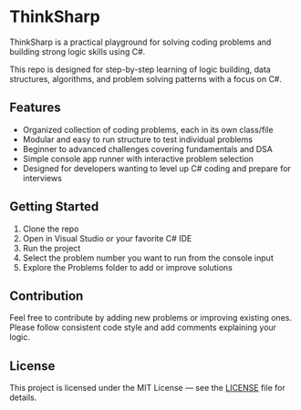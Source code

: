 # ThinkSharp 

ThinkSharp is a practical playground for solving coding problems and building strong logic skills using C#.  

This repo is designed for step-by-step learning of logic building, data structures, algorithms, and problem solving patterns with a focus on C#.

## Features

- Organized collection of coding problems, each in its own class/file  
- Modular and easy to run structure to test individual problems  
- Beginner to advanced challenges covering fundamentals and DSA  
- Simple console app runner with interactive problem selection  
- Designed for developers wanting to level up C# coding and prepare for interviews  

## Getting Started

1. Clone the repo  
2. Open in Visual Studio or your favorite C# IDE  
3. Run the project  
4. Select the problem number you want to run from the console input  
5. Explore the Problems folder to add or improve solutions  

## Contribution

Feel free to contribute by adding new problems or improving existing ones.  
Please follow consistent code style and add comments explaining your logic.

## License

This project is licensed under the MIT License — see the [LICENSE](LICENSE.md) file for details.
